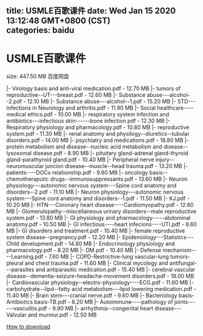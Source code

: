 
title: USMLE百歌课件
date: Wed Jan 15 2020 13:12:48 GMT+0800 (CST)    
categories: baidu
---

# USMLE百歌课件
size: 447.50 MB
 百度网盘
 
|- Virology basis and anti-viral medication.pdf - 12.70 MB
|- tumors of reproductive--UT---breast.pdf - 12.60 MB
|- Substance abuse---alcohol--2.pdf - 12.10 MB
|- Substance abuse---alcohol--1.pdf - 15.20 MB
|- STD---infections in Neurology and arthritis.pdf - 11.90 MB
|- Social healthcare----medical ethics.pdf - 10.00 MB
|- respiratory system infection and antibiotics---infectious skin------bone infection.pdf - 12.30 MB
|- Respiratory physiology and pharmacology.pdf - 10.80 MB
|- reproductive system.pdf - 11.30 MB
|- renal anatomy and physilogy--diuretics--tubular disorders.pdf - 14.00 MB
|- psychiatry and medications.pdf - 18.80 MB
|- protein metabolism and disease--nucleic acid metabolism and disease--lysosomal disease.pdf - 8.90 MB
|- pituitary gland-adrenal gland-thyroid gland-parathyroid gland.pdf - 10.40 MB
|- Peripheral nerve injury--neuromuscular juncion disease--muscle--head trauma.pdf - 13.20 MB
|- patients----DOCs relationship.pdf - 9.60 MB
|- oncology basis--chemotheraputic drugs--immunosuppressants.pdf - 13.60 MB
|- Neuron physiology---autonomic nervous system---Spine cord anatomy and disorders--2.pdf - 11.10 MB
|- Neuron physiology---autonomic nervous system---Spine cord anatomy and disorders--1.pdf - 11.50 MB
|- KJ.pdf - 10.20 MB
|- HTN---Coronary heart disease----Cardiomyopathy.pdf - 12.60 MB
|- Glomerulopathy--miscellaneous urinary disorders--male reproductive system.pdf - 13.80 MB
|- GI physiology and pharmacology-----abdominal anatomy.pdf - 10.50 MB
|- GI infectious----heart infecions----UTI.pdf - 8.60 MB
|- GI disorders and treatment.pdf - 10.40 MB
|- female reproductive system disease--pregnancy.pdf - 12.20 MB
|- Epidemiology---Statistics---Child development.pdf - 14.80 MB
|- Endocrinology physiology and pharmacology.pdf - 8.20 MB
|- DM.pdf - 10.40 MB
|- Defense mechanism----Learning.pdf - 7.60 MB
|- COPD-Restrictive-lung vascular-lung tumors-pleural and chest trauma.pdf - 11.60 MB
|- Clinical mycology and antifungal---parasites and antiparasitic medication.pdf - 15.40 MB
|- cerebral vascular disease--dementia-seizure-headache-movement disorders.pdf - 18.00 MB
|- Cardiovascular physiology--electro-physiology----ECG.pdf - 11.60 MB
|- carbohydrate--lipd--fatty acid metabolism---lipid lowering medication.pdf - 11.40 MB
|- Brain stem---cranial nerve.pdf - 9.60 MB
|- Bacteriology basis-Antibiotics basis-TB.pdf - 8.20 MB
|- Autoimmune----pathology of joints------vasculitis.pdf - 9.90 MB
|- arrhythmia--congenital heart disease---Valvular and murmur.pdf - 12.50 MB

[How to download](https://bpcam.bemobtrk.com/go/2ceec3aa-1ca2-46d6-b9ff-aaa5c184517c?jno=361)